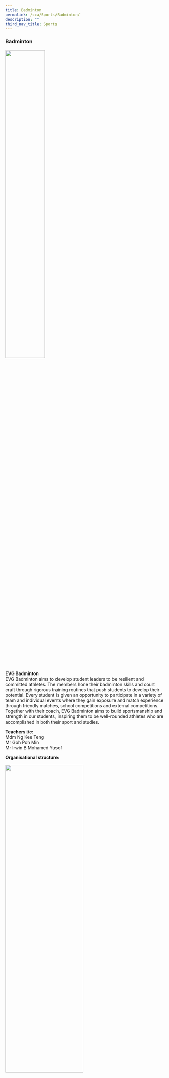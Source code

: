 ```yaml
---
title: Badminton
permalink: /cca/Sports/Badminton/
description: ""
third_nav_title: Sports
---
```

### **Badminton**

<img style="width:50%;height:50%" src="/images/Our%20Curriculum/CCA/Sports/Badminton/B1.jpg">

**EVG Badminton**  
EVG Badminton aims to develop student leaders to be resilient and committed athletes. The members hone their badminton skills and court craft through rigorous training routines that push students to develop their potential. Every student is given an opportunity to participate in a variety of team and individual events where they gain exposure and match experience through friendly matches, school competitions and external competitions. Together with their coach, EVG Badminton aims to build sportsmanship and strength in our students, inspiring them to be well-rounded athletes who are accomplished in both their sport and studies.

**Teachers i/c:**  
Mdm Ng Kee Teng  
Mr Goh Poh Min  
Mr Irwin B Mohamed Yusof

**Organisational structure:**

<img style="width:70%;height:50%" src="/images/Our%20Curriculum/CCA/Sports/Badminton/B2.jpg">


<style type="text/css">
.tg  {border-collapse:collapse;border-spacing:0;}
.tg td{border-color:black;border-style:solid;border-width:1px;font-family:Arial, sans-serif;font-size:14px;
  overflow:hidden;padding:10px 5px;word-break:normal;}
.tg th{border-color:black;border-style:solid;border-width:1px;font-family:Arial, sans-serif;font-size:14px;
  font-weight:normal;overflow:hidden;padding:10px 5px;word-break:normal;}
.tg .tg-sm4r{background-color:#FFF;color:#3A3A3A;font-weight:bold;text-align:center;vertical-align:top}
</style>
<table class="tg">
<thead>
  <tr>
    <td class="tg-sm4r"><span style="font-weight:700">Boys Captain</span> <span style="font-weight:400;font-style:inherit">: Joven Lim</span><br><br><span style="font-weight:700">Boys Vice-Captain</span><span style="font-weight:400;font-style:inherit">: Soh Ziguan</span><br><span style="font-weight:inherit;font-style:inherit"> </span></td>
    <td class="tg-sm4r"><span style="font-weight:700">Girls Captain</span><span style="font-weight:400;font-style:inherit">: Wang Xin Min</span><br><br><span style="font-weight:700">Girls Vice-Captain</span><span style="font-weight:400;font-style:inherit">: Brenda Kwok</span><br><span style="font-weight:700">Lower Sec Captain</span><span style="font-weight:400;font-style:inherit">: Tan Xin Lin Celine</span><br><span style="font-weight:inherit;font-style:inherit"> </span></td>
    <td class="tg-sm4r"><span style="font-weight:700">Committee Members</span><span style="font-weight:400;font-style:inherit">:</span><br><br><span style="font-weight:400;font-style:inherit">Li Yuanxin</span><br><span style="font-weight:400;font-style:inherit">Lim Jia Jun Oswyn</span><br><span style="font-weight:400;font-style:inherit">Javier Peh Yichen</span><br><span style="font-weight:400;font-style:inherit">Ng Zhao Xian</span><br><span style="font-weight:400;font-style:inherit">Charissa Yong</span><br><span style="font-weight:400;font-style:inherit">Ting Ya Xuan</span></td>
  </tr>
</thead>
</table>

**Training days (2021)**  
School team members (Boys and Girls) : Tuesday and Thursday 3 pm to 5:30 pm  
School team and recreational members: Fridays 1:30 pm to 3:30 pm 

**Training Venues (2021)**  
Evergreen Secondary School Hall 

**Our Students (2020)**

<img style="width:100%;height:50%" src="/images/Our%20Curriculum/CCA/Sports/Badminton/B3.png">
<img style="width:100%;height:50%" src="/images/Our%20Curriculum/CCA/Sports/Badminton/B4.png">

	
<img style="width:100%;height:50%" src="/images/Our%20Curriculum/CCA/Sports/Badminton/B5.jpg">


<img style="width:100%;height:50%" src="/images/Our%20Curriculum/CCA/Sports/Badminton/B6.png">


**Our Girls Team 2020**

**Sec 4 Girls**

Carlyn Gan, Shermaine Sim, Jessica Zhang, Ashlynn Lum, Huang Junyi, Shi Xin Yi

**Sec 3 Girls**

Lim Jia Wen, Brenda Kwok, Ma Yin Myo Thet, Sharon Koh, Ting Ya Xuan, Cheok Tze Xin, Ooi Jia Xi, Charissa Yong, Jennifer Yap, Kok Zi Hui

**Sec 2 Girls**

Celine Tan, Wang Xin Min, Wong Yu Xun, Tan Yu Qian, Chay Yong Shi, Kong Sem Hui, Koh Hui Ru, Chee Zhi Xuan, Chloe Chan

**Sec 1 Girls**

Joyce Lim, Acacia Kiw, Belle Chong, Keira Pang, Lee Xin En, Janice Tan, Yap Yu Ting

**Our Achievements**

**EVG Badminton Events & Achievements 2019**

*   Participation in Northzone Championship for All divisions
*   C Division Girls Northzone 2019 - Top 8
*   R.O.M.P 2019 Badminton Competition - Top 8 (Boys Group 2)
*   Badminton Carnival by SAC C Division Girls 2019 - 2nd Place
*   Friendly Match with Zhonghua Secondary School (B and C Girls)
*   Friendly Match with Anglo Chinese School (Barker Road) (B and C Boys)
*   Friendly Match with Bowen Secondary School (B and C Boys)
*   VIA with Special Olympics (Badminton)
*   Learning Journey to Sports Science Institute

<img style="width:100%;height:50%" src="/images/Our%20Curriculum/CCA/Sports/Badminton/B7.jpg">


**Northzone Badminton Championships 2020**

<img style="width:100%;height:50%" src="/images/Our%20Curriculum/CCA/Sports/Badminton/B8.jpg">


**Learning Journey to Sports Science Institute**

Our students took part in the one day learning journey to Sports Science Institute and had the wonderful opportunity to attend a tour session hosted by Mr C Kunalan. We had the chance to get more insight on various sports lab, equipments and the special diets of atheletes to help improve on fitness level and maximise training.

<img style="width:100%;height:50%" src="/images/Our%20Curriculum/CCA/Sports/Badminton/B9.jpg">

**Special Olympics Badminton (2019 Sea Games)**

Some of our students had the opportunity to interact with the athelets from Special Olympics. They act as training partners and assistant coachs to help facilitate the team in their training for the 2019 Special Olympics Sea Games. Mdm Ng, our teacher, assisted and accompanied the team in their competitions to Thailand.

<img style="width:100%;height:50%" src="/images/Our%20Curriculum/CCA/Sports/Badminton/B10.png">
